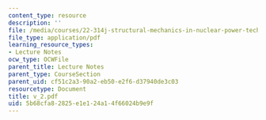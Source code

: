 ```yaml
---
content_type: resource
description: ''
file: /media/courses/22-314j-structural-mechanics-in-nuclear-power-technology-fall-2006/5b68cfa82825e1e124a14f66024b9e9f_v_2.pdf
file_type: application/pdf
learning_resource_types:
- Lecture Notes
ocw_type: OCWFile
parent_title: Lecture Notes
parent_type: CourseSection
parent_uid: cf51c2a3-90a2-eb50-e2f6-d37940de3c03
resourcetype: Document
title: v_2.pdf
uid: 5b68cfa8-2825-e1e1-24a1-4f66024b9e9f
---
```

